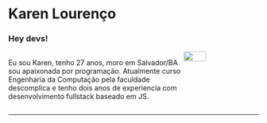 # Karen Lourenço

### Hey devs!

<section style='display:flex'>
<p style='width:70%'>
Eu sou Karen, tenho 27 anos, moro em Salvador/BA sou apaixonada por programação. Atualmente curso Engenharia da Computação pela faculdade descomplica e tenho dois anos de experiencia com desenvolvimento fullstack baseado em JS.
</p>
<img src="https://uploaddeimagens.com.br/images/004/308/034/original/avatar.png?1674358618" width='30%' height='auto'>
</section>
<hr>










